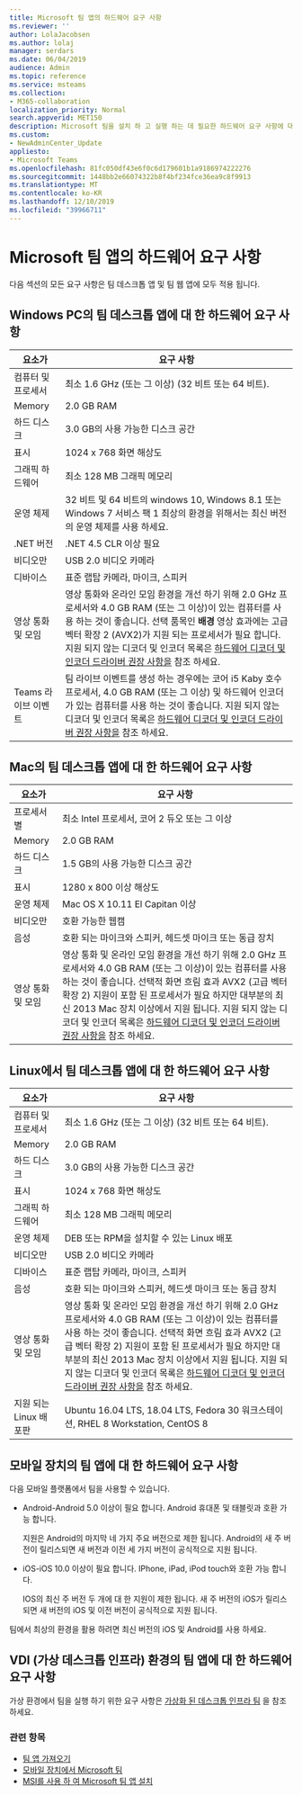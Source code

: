 ```yaml
---
title: Microsoft 팀 앱의 하드웨어 요구 사항
ms.reviewer: ''
author: LolaJacobsen
ms.author: lolaj
manager: serdars
ms.date: 06/04/2019
audience: Admin
ms.topic: reference
ms.service: msteams
ms.collection:
- M365-collaboration
localization_priority: Normal
search.appverid: MET150
description: Microsoft 팀을 설치 하 고 실행 하는 데 필요한 하드웨어 요구 사항에 대해 알아봅니다.
ms.custom:
- NewAdminCenter_Update
appliesto:
- Microsoft Teams
ms.openlocfilehash: 81fc050df43e6f0c6d179601b1a9186974222276
ms.sourcegitcommit: 1448bb2e66074322b8f4bf234fce36ea9c8f9913
ms.translationtype: MT
ms.contentlocale: ko-KR
ms.lasthandoff: 12/10/2019
ms.locfileid: "39966711"
---
```

# <a name="hardware-requirements-for-the-microsoft-teams-app"></a>Microsoft 팀 앱의 하드웨어 요구 사항

다음 섹션의 모든 요구 사항은 팀 데스크톱 앱 및 팀 웹 앱에 모두 적용 됩니다.

## <a name="hardware-requirements-for-the-teams-desktop-app-on-a-windows-pc"></a>Windows PC의 팀 데스크톱 앱에 대 한 하드웨어 요구 사항

|**요소가**|**요구 사항**  |
|---------|---------|
|컴퓨터 및 프로세서    | 최소 1.6 GHz (또는 그 이상) (32 비트 또는 64 비트).        |
|Memory     |    2.0 GB RAM     |
|하드 디스크    | 3.0 GB의 사용 가능한 디스크 공간        |
|표시    |   1024 x 768 화면 해상도 |
|그래픽 하드웨어 |  최소 128 MB 그래픽 메모리
|운영 체제  |    32 비트 및 64 비트의 windows 10, Windows 8.1 또는 Windows 7 서비스 팩 1 최상의 환경을 위해서는 최신 버전의 운영 체제를 사용 하세요.|
|.NET 버전    |  .NET 4.5 CLR 이상 필요       |
|비디오만    |  USB 2.0 비디오 카메라       |
|디바이스    |   표준 랩탑 카메라, 마이크, 스피커    | 
|영상 통화 및 모임 | 영상 통화와 온라인 모임 환경을 개선 하기 위해 2.0 GHz 프로세서와 4.0 GB RAM (또는 그 이상)이 있는 컴퓨터를 사용 하는 것이 좋습니다. 선택 품목인 **배경** 영상 효과에는 고급 벡터 확장 2 (AVX2)가 지원 되는 프로세서가 필요 합니다. 지원 되지 않는 디코더 및 인코더 목록은 [하드웨어 디코더 및 인코더 드라이버 권장 사항을](hardware-decoders-and-encoders.md) 참조 하세요. |
|Teams 라이브 이벤트 | 팀 라이브 이벤트를 생성 하는 경우에는 코어 i5 Kaby 호수 프로세서, 4.0 GB RAM (또는 그 이상) 및 하드웨어 인코더가 있는 컴퓨터를 사용 하는 것이 좋습니다. 지원 되지 않는 디코더 및 인코더 목록은 [하드웨어 디코더 및 인코더 드라이버 권장 사항을](hardware-decoders-and-encoders.md) 참조 하세요. |

## <a name="hardware-requirements-for-the-teams-desktop-app-on-a-mac"></a>Mac의 팀 데스크톱 앱에 대 한 하드웨어 요구 사항

|**요소가**|**요구 사항**  |
|---------|---------|
|프로세서별    | 최소 Intel 프로세서, 코어 2 듀오 또는 그 이상 |
|Memory     |   2.0 GB RAM      |
|하드 디스크    |   1.5 GB의 사용 가능한 디스크 공간      |
|표시    | 1280 x 800 이상 해상도    |
|운영 체제  |    Mac OS X 10.11 El Capitan 이상     |
|비디오만  |    호환 가능한 웹캠     |
|음성    |  호환 되는 마이크와 스피커, 헤드셋 마이크 또는 동급 장치       |
|영상 통화 및 모임 | 영상 통화 및 온라인 모임 환경을 개선 하기 위해 2.0 GHz 프로세서와 4.0 GB RAM (또는 그 이상)이 있는 컴퓨터를 사용 하는 것이 좋습니다. 선택적 화면 흐림 효과 AVX2 (고급 벡터 확장 2) 지원이 포함 된 프로세서가 필요 하지만 대부분의 최신 2013 Mac 장치 이상에서 지원 됩니다. 지원 되지 않는 디코더 및 인코더 목록은 [하드웨어 디코더 및 인코더 드라이버 권장 사항을](hardware-decoders-and-encoders.md) 참조 하세요.|

## <a name="hardware-requirements-for-the-teams-desktop-app-on-a-linux"></a>Linux에서 팀 데스크톱 앱에 대 한 하드웨어 요구 사항

|**요소가**|**요구 사항**  |
|---------|---------|
|컴퓨터 및 프로세서    | 최소 1.6 GHz (또는 그 이상) (32 비트 또는 64 비트).        |
|Memory     |    2.0 GB RAM     |
|하드 디스크    | 3.0 GB의 사용 가능한 디스크 공간        |
|표시    |   1024 x 768 화면 해상도 |
|그래픽 하드웨어 |  최소 128 MB 그래픽 메모리
|운영 체제  | DEB 또는 RPM을 설치할 수 있는 Linux 배포 |
|비디오만    |  USB 2.0 비디오 카메라       |
|디바이스    |   표준 랩탑 카메라, 마이크, 스피커    | 
|음성    |  호환 되는 마이크와 스피커, 헤드셋 마이크 또는 동급 장치       |
|영상 통화 및 모임 | 영상 통화 및 온라인 모임 환경을 개선 하기 위해 2.0 GHz 프로세서와 4.0 GB RAM (또는 그 이상)이 있는 컴퓨터를 사용 하는 것이 좋습니다. 선택적 화면 흐림 효과 AVX2 (고급 벡터 확장 2) 지원이 포함 된 프로세서가 필요 하지만 대부분의 최신 2013 Mac 장치 이상에서 지원 됩니다. 지원 되지 않는 디코더 및 인코더 목록은 [하드웨어 디코더 및 인코더 드라이버 권장 사항을](hardware-decoders-and-encoders.md) 참조 하세요.
|지원 되는 Linux 배포판 | Ubuntu 16.04 LTS, 18.04 LTS, Fedora 30 워크스테이션, RHEL 8 Workstation, CentOS 8


## <a name="hardware-requirements-for-the-teams-app-on-mobile-devices"></a>모바일 장치의 팀 앱에 대 한 하드웨어 요구 사항

다음 모바일 플랫폼에서 팀을 사용할 수 있습니다.

- Android-Android 5.0 이상이 필요 합니다. Android 휴대폰 및 태블릿과 호환 가능 합니다.

  지원은 Android의 마지막 네 가지 주요 버전으로 제한 됩니다. Android의 새 주 버전이 릴리스되면 새 버전과 이전 세 가지 버전이 공식적으로 지원 됩니다.

- iOS-iOS 10.0 이상이 필요 합니다. IPhone, iPad, iPod touch와 호환 가능 합니다. 

  IOS의 최신 주 버전 두 개에 대 한 지원이 제한 됩니다. 새 주 버전의 iOS가 릴리스되면 새 버전의 iOS 및 이전 버전이 공식적으로 지원 됩니다.

팀에서 최상의 환경을 활용 하려면 최신 버전의 iOS 및 Android를 사용 하세요.

## <a name="hardware-requirements-for-the-teams-app-in-a-virtual-desktop-infrastructure-vdi-environment"></a>VDI (가상 데스크톱 인프라) 환경의 팀 앱에 대 한 하드웨어 요구 사항

가상 환경에서 팀을 실행 하기 위한 요구 사항은 [가상화 된 데스크톱 인프라 팀](teams-for-vdi.md) 을 참조 하세요. 

### <a name="related-topics"></a>관련 항목
- [팀 앱 가져오기](get-clients.md)
- [모바일 장치에서 Microsoft 팀](https://support.office.com/article/Microsoft-Teams-on-mobile-devices-2ACBCF73-8FD4-4929-9B31-AE403B88C2D3)
- [MSI를 사용 하 여 Microsoft 팀 앱 설치](msi-deployment.md)
